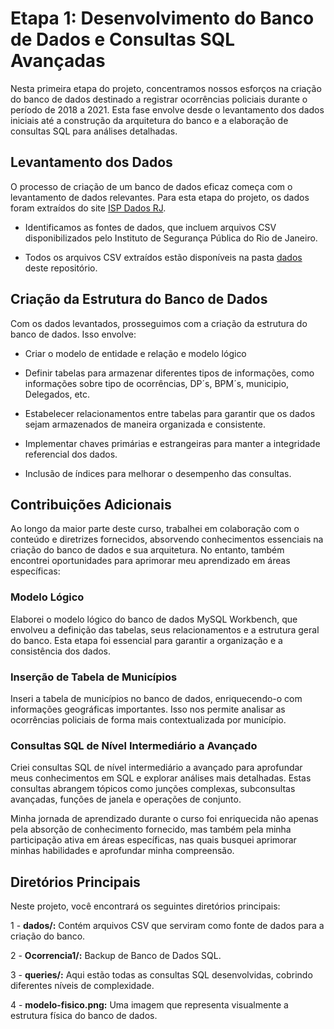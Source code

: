 # Etapa 1: Desenvolvimento do Banco de Dados e Consultas SQL Avançadas

Nesta primeira etapa do projeto, concentramos nossos esforços na criação do banco de dados destinado a registrar ocorrências policiais durante o período de 2018 a 2021. Esta fase envolve desde o levantamento dos dados iniciais até a construção da arquitetura do banco e a elaboração de consultas SQL para análises detalhadas.

## Levantamento dos Dados

O processo de criação de um banco de dados eficaz começa com o levantamento de dados relevantes. Para esta etapa do projeto, os dados foram extraídos do site [ISP Dados RJ](http://www.ispdados.rj.gov.br/estatistica.html).

- Identificamos as fontes de dados, que incluem arquivos CSV disponibilizados pelo Instituto de Segurança Pública do Rio de Janeiro.

- Todos os arquivos CSV extraídos estão disponíveis na pasta [dados](https://github.com/thuanyvermelho/ProjetoBI_completo/tree/main/Dados) deste repositório.

## Criação da Estrutura do Banco de Dados

Com os dados levantados, prosseguimos com a criação da estrutura do banco de dados. Isso envolve:

- Criar o modelo de entidade e relação e modelo lógico  

- Definir tabelas para armazenar diferentes tipos de informações, como informações sobre tipo de ocorrências, DP´s, BPM´s, municipio, Delegados, etc.

- Estabelecer relacionamentos entre tabelas para garantir que os dados sejam armazenados de maneira organizada e consistente.

- Implementar chaves primárias e estrangeiras para manter a integridade referencial dos dados.

- Inclusão de índices para melhorar o desempenho das consultas.

##  Contribuições Adicionais

Ao longo da maior parte deste curso, trabalhei em colaboração com o conteúdo e diretrizes fornecidos, absorvendo conhecimentos essenciais na criação do banco de dados e sua arquitetura. No entanto, também encontrei oportunidades para aprimorar meu aprendizado em áreas específicas:

### Modelo Lógico
Elaborei o modelo lógico do banco de dados MySQL Workbench, que envolveu a definição das tabelas, seus relacionamentos e a estrutura geral do banco. Esta etapa foi essencial para garantir a organização e a consistência dos dados.

### Inserção de Tabela de Municípios
Inseri a tabela de municípios no banco de dados, enriquecendo-o com informações geográficas importantes. Isso nos permite analisar as ocorrências policiais de forma mais contextualizada por município.

### Consultas SQL de Nível Intermediário a Avançado
Criei consultas SQL de nível intermediário a avançado para aprofundar meus conhecimentos em SQL e explorar análises mais detalhadas. Estas consultas abrangem tópicos como junções complexas, subconsultas avançadas, funções de janela e operações de conjunto.

Minha jornada de aprendizado durante o curso foi enriquecida não apenas pela absorção de conhecimento fornecido, mas também pela minha participação ativa em áreas específicas, nas quais busquei aprimorar minhas habilidades e aprofundar minha compreensão. 

## Diretórios Principais
Neste projeto, você encontrará os seguintes diretórios principais:

1 - **dados/:** Contém arquivos CSV que serviram como fonte de dados para a criação do banco.

2 - **Ocorrencia1/:** Backup de Banco de Dados SQL.

3 - **queries/:** Aqui estão todas as consultas SQL desenvolvidas, cobrindo diferentes níveis de complexidade.

4 - **modelo-fisico.png:** Uma imagem que representa visualmente a estrutura física do banco de dados.
